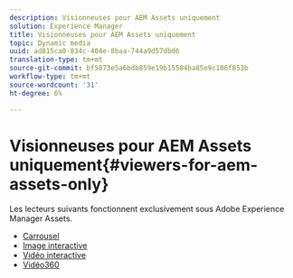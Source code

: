 ```yaml
---
description: Visionneuses pour AEM Assets uniquement
solution: Experience Manager
title: Visionneuses pour AEM Assets uniquement
topic: Dynamic media
uuid: ad815ca0-834c-404e-8baa-744a9d57dbd6
translation-type: tm+mt
source-git-commit: bf5873e5a6bdb859e19b15584ba85e9c106f853b
workflow-type: tm+mt
source-wordcount: '31'
ht-degree: 6%

---
```



# Visionneuses pour AEM Assets uniquement{#viewers-for-aem-assets-only}

Les lecteurs suivants fonctionnent exclusivement sous Adobe Experience Manager Assets.

* [Carrousel](c-html5-aem-carousel/c-html5-aem-carousel.md)
* [Image interactive](c-html5-aem-interactive-images/c-html5-aem-interactive-images.md)
* [Vidéo interactive](c-html5-aem-int-video/c-html5-aem-int-video.md)
* [Vidéo360](c-html5-aem-video360/c-html5-aem-video360.md)
